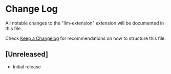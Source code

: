 # Change Log

All notable changes to the "llm-extension" extension will be documented in this file.

Check [Keep a Changelog](http://keepachangelog.com/) for recommendations on how to structure this file.

## [Unreleased]

- Initial release